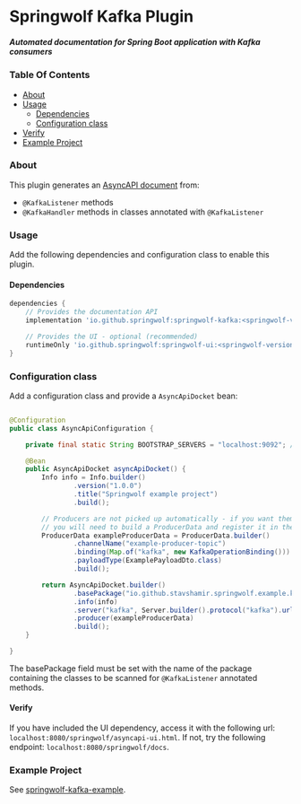 # Springwolf Kafka Plugin

##### Automated documentation for Spring Boot application with Kafka consumers

### Table Of Contents

- [About](#about)
- [Usage](#usage)
    - [Dependencies](#dependencies)
    - [Configuration class](#configuration-class)
- [Verify](#verify)
- [Example Project](#example-project)

### About

This plugin generates an [AsyncAPI document](https://www.asyncapi.com/) from:
- `@KafkaListener` methods
- `@KafkaHandler` methods in classes annotated with `@KafkaListener`

### Usage

Add the following dependencies and configuration class to enable this plugin.

#### Dependencies

```groovy
dependencies {
    // Provides the documentation API    
    implementation 'io.github.springwolf:springwolf-kafka:<springwolf-version>'

    // Provides the UI - optional (recommended)
    runtimeOnly 'io.github.springwolf:springwolf-ui:<springwolf-version>'
}
```

### Configuration class

Add a configuration class and provide a `AsyncApiDocket` bean:

```java

@Configuration
public class AsyncApiConfiguration {

    private final static String BOOTSTRAP_SERVERS = "localhost:9092"; // Change to your actual bootstrap server

    @Bean
    public AsyncApiDocket asyncApiDocket() {
        Info info = Info.builder()
                .version("1.0.0")
                .title("Springwolf example project")
                .build();

        // Producers are not picked up automatically - if you want them to be included in the asyncapi doc and the UI,
        // you will need to build a ProducerData and register it in the docket (line 65)
        ProducerData exampleProducerData = ProducerData.builder()
                .channelName("example-producer-topic")
                .binding(Map.of("kafka", new KafkaOperationBinding()))
                .payloadType(ExamplePayloadDto.class)
                .build();

        return AsyncApiDocket.builder()
                .basePackage("io.github.stavshamir.springwolf.example.kafka.consumers") // Change to your actual base package of listeners
                .info(info)
                .server("kafka", Server.builder().protocol("kafka").url(BOOTSTRAP_SERVERS).build())
                .producer(exampleProducerData)
                .build();
    }

}
```

The basePackage field must be set with the name of the package containing the classes to be scanned for `@KafkaListener`
annotated methods.

#### Verify

If you have included the UI dependency, access it with the following url: `localhost:8080/springwolf/asyncapi-ui.html`.
If not, try the following endpoint: `localhost:8080/springwolf/docs`.

### Example Project

See [springwolf-kafka-example](https://github.com/springwolf/springwolf-core/tree/master/springwolf-examples/springwolf-kafka-example).
